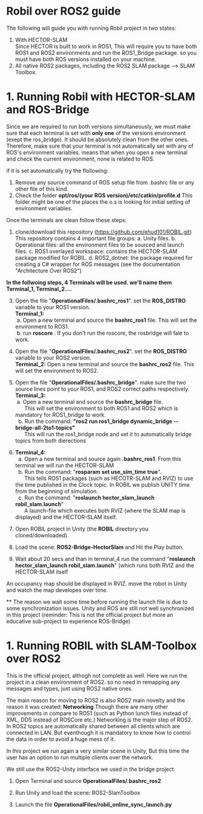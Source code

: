 # Robil over ROS2 guide
The following will guide you with running Robil project in two states:  
1. With HECTOR-SLAM  
Since HECTOR is built to work in ROS1, This will require you to have both ROS1 and ROS2 environments and run the ROS1_Bridge package.
so you must have both ROS versions installed on your machine.
2. All native ROS2 packages, including the ROS2 SLAM package --> SLAM Toolbox.

# 1. Running Robil with HECTOR-SLAM and ROS-Bridge
Since we are required to run both versions simultaneously, we must make sure that each terminal is set with **only one** of the versions environment (exept the ros_bridge). It should be absolutely clean from the other ones.
Therefore, make sure that your terminal is not automatically set with any of ROS's environment variables. means that when you open a new terminal and check the current environment, none is related to ROS.

if it is set automatically try the flollowing:
1. Remove any source command of ROS setup file from .bashrc file or any other file of this kind.
2. Check the folder **opt/ros/(your ROS version)/etc/catkin/profile.d**
This folder might be one of the places the o.s is looking for initial setting of environment variables.

Once the terminals are clean follow these steps:
1. clone/download this repository (https://github.com/ehud101/ROBIL.git)  
This repository contains 4 important file groups:
a. Unity files.
b. Operational files: all the environment files to be sourced and launch files.
c. ROS1 overlayed workspace: contains the HECTOR-SLAM package modified for ROBIL.
d. ROS2_dotnet: the package required for creating a C# wrapper for ROS messages (see the documentation "Architecture Over ROS2")

**In the follwoing steps, 4 Terminals will be used. we'll name them Terminal_1, Terminal_2....**  

3. Open the file "**OperationalFiles/.bashrc_ros1**". set the **ROS_DISTRO** variable to your ROS1 version.  
**Terminal_1:**  
&nbsp;a. Open a new terminal and source the **bashrc_ros1** file. This will set the environment to ROS1.  
&nbsp;b. run **roscore** . If you don't run the roscore, the rosbridge will fale to work.  

4. Open the file "**OperationalFiles/.bashrc_ros2**". set the **ROS_DISTRO** variable to your ROS2 version.  
**Terminal_2:** Open a new terminal and source the **bashrc_ros2** file. This will set the environment to ROS2.  

5. Open the file "**OperationalFiles/.bashrc_bridge**". make sure the two source lines point to your ROS1, and ROS2 correct paths respectively.  
**Terminal_3:**  
&nbsp;a. Open a new terminal and source the **bashrc_bridge** file.  
&nbsp;&nbsp;&nbsp;&nbsp;&nbsp;&nbsp;This will set the environment to both ROS1 and ROS2 which is mandatory for ROS1_bridge to work.  
&nbsp;&nbsp;b. Run the command: **"ros2 run ros1_bridge dynamic_bridge --bridge-all-2to1-topics"**   
&nbsp;&nbsp;&nbsp;&nbsp;&nbsp;&nbsp;This will run the ros1_bridge node and set it to automatically bridge topics from both dierections

6. **Terminal_4:**  
&nbsp;&nbsp;a. Open a new terminal and source again **.bashrc_ros1**. From this terminal we will run the HECTOR-SLAM  
&nbsp;&nbsp;b. Run the command: "**rosparam set use_sim_time true**".  
&nbsp;&nbsp;&nbsp;&nbsp;&nbsp;&nbsp;This tells ROS1 packages (such as HECOTR-SLAM and RVIZ) to use the time published in the Clock topic. In ROBIL we publish UNITY time from the beginning of simulation.  
&nbsp;&nbsp;c. Run the command: "**roslaunch hector_slam_launch robil_slam.launch**"  
&nbsp;&nbsp;&nbsp;&nbsp;&nbsp;&nbsp;A launch-file which executes both RVIZ (where the SLAM map is displayed) and the HECTOR-SLAM itself.  

7. Open ROBIL project in Unity (the **ROBIL** directory you cloned/downloaded)  

8. Load the scene: **ROS2-Bridge-HectorSlam** and Hit the Play button. 

9. Wait about 20 secs and than in terminal_4 run the command "**roslaunch hector_slam_launch robil_slam.launch**" (which runs both RVIZ and the HECTOR-SLAM itself

An occupancy map should be displayed in RVIZ. move the robot in Unity and watch the map developes over time.

** The reason we wait some time before running the launch file is due to some synchronization issues. Unity and ROS are still not well synchronized in this project (reminder: This is not the official project but more an educative sub-project to experience ROS-Bridge)


# 1. Running ROBIL with SLAM-Toolbox over ROS2
This is the official project, althogh not complete as well.
Here we run the project in a clean environment of ROS2. so no need in remapping any messages and types, just using ROS2 native ones.

The main reason for moving to ROS2 is also ROS2 main novelty and the reason it was created: **Networking**
Though there are many other improvements in compare to ROS1 (such as Python lunch files instead of XML, DDS instead of ROSCore etc.) Networking is the major step of ROS2.
In ROS2 topics are automatically shared between all clients which are connected in LAN. But eventhough it is mandatory to know how to control the data in order to avoid a huge mess of it.

In this project we run again a very similar scene in Unity, But this time the user has an option to run multiple clients over the network.

We still use the ROS2-Unity interface we used in the bridge project.

1. Open Terminal and source **OperationalFiles/.bashrc_ros2**

2. Run Unity and load the scene: ROS2-SlamToolbox

3. Launch the file **OperationalFiles/robil_online_sync_launch.py**
